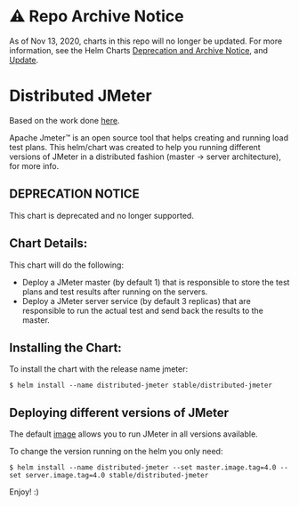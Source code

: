 # ⚠️ Repo Archive Notice

As of Nov 13, 2020, charts in this repo will no longer be updated.
For more information, see the Helm Charts [Deprecation and Archive Notice](https://github.com/helm/charts#%EF%B8%8F-deprecation-and-archive-notice), and [Update](https://helm.sh/blog/charts-repo-deprecation/).

# Distributed JMeter

Based on the work done [here](https://github.com/pedrocesar-ti/distributed-jmeter-docker).

Apache Jmeter™ is an open source tool that helps creating and running load test plans. This helm/chart was created to help you running different versions of JMeter in a distributed fashion (master -> server architecture), for more info.

## DEPRECATION NOTICE

This chart is deprecated and no longer supported.

## Chart Details:
This chart will do the following:
- Deploy a JMeter master (by default 1) that is responsible to store the test plans and test results after running on the servers.
- Deploy a JMeter server service (by default 3 replicas) that are responsible to run the actual test and send back the results to the master.


## Installing the Chart:
To install the chart with the release name jmeter:
```
$ helm install --name distributed-jmeter stable/distributed-jmeter
```

## Deploying different versions of JMeter
The default [image](https://hub.docker.com/r/pedrocesarti/jmeter-docker/) allows you to run JMeter in all versions available.

To change the version running on the helm you only need:
```
$ helm install --name distributed-jmeter --set master.image.tag=4.0 --set server.image.tag=4.0 stable/distributed-jmeter
```

Enjoy! :)
